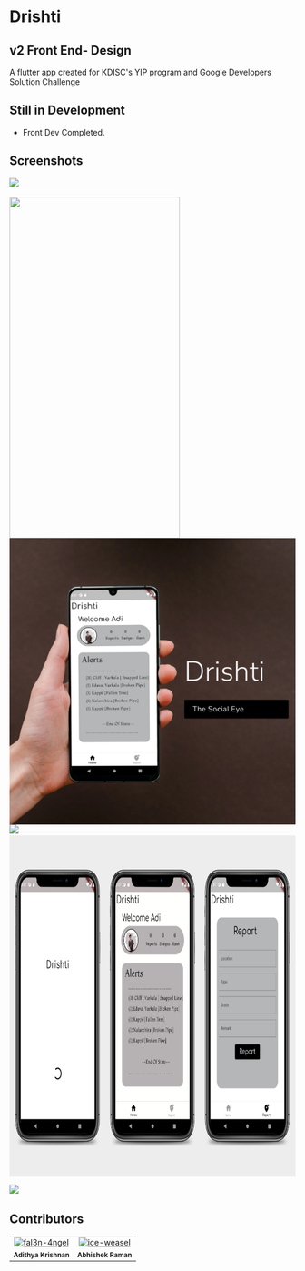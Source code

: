 # Drishti 
## v2 Front End- Design

A flutter app created for KDISC's YIP program and Google Developers Solution Challenge

## Still in Development
-  Front Dev Completed.

## Screenshots

<img src="https://user-images.githubusercontent.com/73097560/115834477-dbab4500-a447-11eb-908a-139a6edaec5c.gif"></a>

<img align ='left' src="https://github.com/Friendly-Neighbourhood-Tekys/Drishti/blob/Front-end-V2/screenshots/Screen%20Rec.gif" width="300" height="600"></a>
<img align='center' src="https://github.com/Friendly-Neighbourhood-Tekys/Drishti/blob/Front-end-V2/screenshots/4.png"></a>
<img src="https://user-images.githubusercontent.com/73097560/115834477-dbab4500-a447-11eb-908a-139a6edaec5c.gif"></a>
<img align ='center' src="https://github.com/Friendly-Neighbourhood-Tekys/Drishti/blob/Front-end-V2/screenshots/1.png" width="800" height="600"></a>


<img src="https://user-images.githubusercontent.com/73097560/115834477-dbab4500-a447-11eb-908a-139a6edaec5c.gif"></a>

## Contributors

<!-- readme: fal3n-4ngel,collaborators,ice-weasel,contributors -start -->
<table>
<tr>
    <td align="center">
        <a href="https://github.com/fal3n-4ngel">
            <img src="https://avatars.githubusercontent.com/u/79042374?v=4" width="100;" alt="fal3n-4ngel"/>
            <br />
            <sub><b>Adithya Krishnan</b></sub>
        </a>
    </td>
    <td align="center">
        <a href="https://github.com/ice-weasel">
            <img src="https://avatars.githubusercontent.com/u/93714446?v=4" width="100;" alt="ice-weasel"/>
            <br />
            <sub><b>Abhishek Raman</b></sub>
        </a>
    </td></tr>
</table>
<!-- readme: fal3n-4ngel,collaborators,ice-weasel,contributors -end -->
